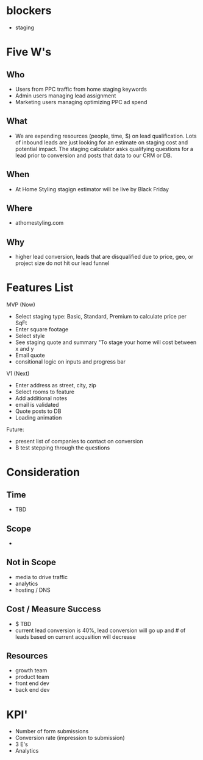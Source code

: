 # blockers
- staging 

# Five W's
## Who
- Users from PPC traffic from home staging keywords
- Admin users managing lead assignment
- Marketing users managing optimizing PPC ad spend

##  What 
- We are expending resources (people, time, $) on lead qualification. Lots of inbound leads are just looking for an estimate on staging cost and potential impact. The staging calculator asks qualifying questions for a lead prior to conversion and posts that data to our CRM or DB. 

## When
- At Home Styling stagign estimator will be live by Black Friday

## Where 
- athomestyling.com

## Why
- higher lead conversion, leads that are disqualified due to price, geo, or project size do not hit our lead funnel

# Features List
MVP (Now)
- Select staging type: Basic, Standard, Premium to calculate price per SqFt
- Enter square footage
- Select style
- See staging quote and summary "To stage your <square foot> home will cost between x and y
- Email quote
- consitional logic on inputs and progress bar

V1 (Next)
- Enter address as street, city, zip
- Select rooms to feature
- Add additional notes
- email is validated
- Quote posts to DB
- Loading animation

Future:
- present list of companies to contact on conversion
- B test stepping through the questions

# Consideration

## Time
- TBD

## Scope
- 

## Not in Scope
- media to drive traffic
- analytics
- hosting / DNS

## Cost / Measure Success
- $ TBD
- current lead conversion is 40%, lead conversion will go up and # of leads based on current acqusition will decrease

## Resources
- growth team
- product team
- front end dev
- back end dev


# KPI'
- Number of form submissions
- Conversion rate (impression to submission)
- 3 E's
- Analytics

